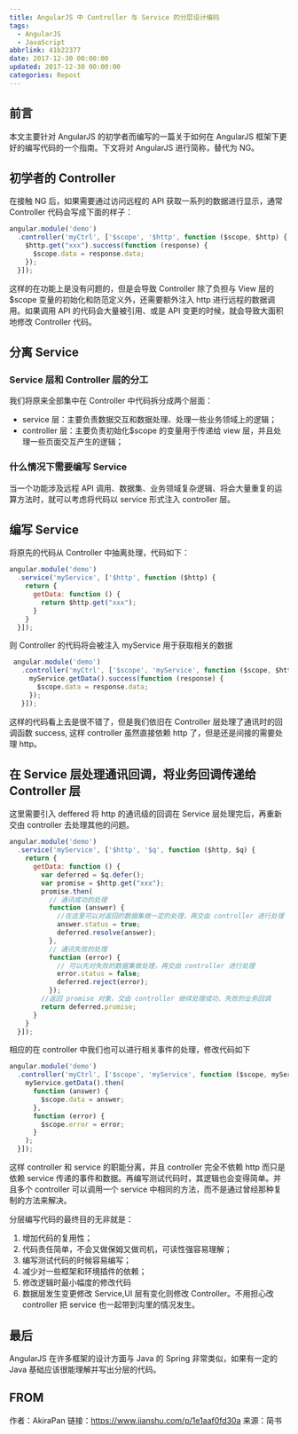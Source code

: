 ```yaml
---
title: AngularJS 中 Controller 与 Service 的分层设计编码
tags:
  - AngularJS
  - JavaScript
abbrlink: 41b22377
date: 2017-12-30 00:00:00
updated: 2017-12-30 00:00:00
categories: Repost
---
```

## 前言

本文主要针对 AngularJS 的初学者而编写的一篇关于如何在 AngularJS 框架下更好的编写代码的一个指南。下文将对 AngularJS 进行简称，替代为 NG。


<!-- more -->

## 初学者的 Controller

在接触 NG 后，如果需要通过访问远程的 API 获取一系列的数据进行显示，通常 Controller 代码会写成下面的样子：

```js
angular.module('demo')
  .controller('myCtrl', ['$scope', '$http', function ($scope, $http) {
    $http.get("xxx").success(function (response) {
      $scope.data = response.data;
    });
  }]);
```

这样的在功能上是没有问题的，但是会导致 Controller 除了负担与 View 层的$scope 变量的初始化和防范定义外，还需要额外注入 http 进行远程的数据调用。如果调用 API 的代码会大量被引用、或是 API 变更的时候，就会导致大面积地修改 Controller 代码。

## 分离 Service

### Service 层和 Controller 层的分工

我们将原来全部集中在 Controller 中代码拆分成两个层面：

- service 层：主要负责数据交互和数据处理、处理一些业务领域上的逻辑；
- controller 层：主要负责初始化$scope 的变量用于传递给 view 层，并且处理一些页面交互产生的逻辑；

### 什么情况下需要编写 Service

当一个功能涉及远程 API 调用、数据集、业务领域复杂逻辑、将会大量重复的运算方法时，就可以考虑将代码以 service 形式注入 controller 层。

## 编写 Service

将原先的代码从 Controller 中抽离处理，代码如下：

```js
angular.module('demo')
  .service('myService', ['$http', function ($http) {
    return {
      getData: function () {
        return $http.get("xxx");
      }
    }
  }]);
```

则 Controller 的代码将会被注入 myService 用于获取相关的数据

```js
 angular.module('demo')
   .controller('myCtrl', ['$scope', 'myService', function ($scope, $http, myService) {
     myService.getData().success(function (response) {
       $scope.data = response.data;
     });
   }]);
```

这样的代码看上去是很不错了，但是我们依旧在 Controller 层处理了通讯时的回调函数 success, 这样 controller 虽然直接依赖 http 了，但是还是间接的需要处理 http。

## 在 Service 层处理通讯回调，将业务回调传递给 Controller 层

这里需要引入 deffered 将 http 的通讯级的回调在 Service 层处理完后，再重新交由 controller 去处理其他的问题。

```js
angular.module('demo')
  .service('myService', ['$http', '$q', function ($http, $q) {
    return {
      getData: function () {
        var deferred = $q.defer();
        var promise = $http.get("xxx");
        promise.then(
          // 通讯成功的处理
          function (answer) {
            //在这里可以对返回的数据集做一定的处理，再交由 controller 进行处理
            answer.status = true;
            deferred.resolve(answer);
          },
          // 通讯失败的处理
          function (error) {
            // 可以先对失败的数据集做处理，再交由 controller 进行处理
            error.status = false;
            deferred.reject(error);
          });
        //返回 promise 对象，交由 controller 继续处理成功、失败的业务回调
        return deferred.promise;
      }
    }
  }]);
```

相应的在 controller 中我们也可以进行相关事件的处理，修改代码如下

```js
angular.module('demo')
  .controller('myCtrl', ['$scope', 'myService', function ($scope, myService) {
    myService.getData().then(
      function (answer) {
        $scope.data = answer;
      },
      function (error) {
        $scope.error = error;
      }
    );
  }]);
```

这样 controller 和 service 的职能分离，并且 controller 完全不依赖 http 而只是依赖 service 传递的事件和数据。再编写测试代码时，其逻辑也会变得简单。并且多个 controller 可以调用一个 service 中相同的方法，而不是通过曾经那种复制的方法来解决。

分层编写代码的最终目的无非就是：

1. 增加代码的复用性；
2. 代码责任简单，不会又做保姆又做司机，可读性强容易理解；
3. 编写测试代码的时候容易编写；
4. 减少对一些框架和环境插件的依赖；
5. 修改逻辑时最小幅度的修改代码
6. 数据层发生变更修改 Service,UI 层有变化则修改 Controller。不用担心改 controller 把 service 也一起带到沟里的情况发生。

## 最后

AngularJS 在许多框架的设计方面与 Java 的 Spring 非常类似，如果有一定的 Java 基础应该很能理解并写出分层的代码。

## FROM

作者：AkiraPan
链接：https://www.jianshu.com/p/1e1aaf0fd30a
来源：简书
